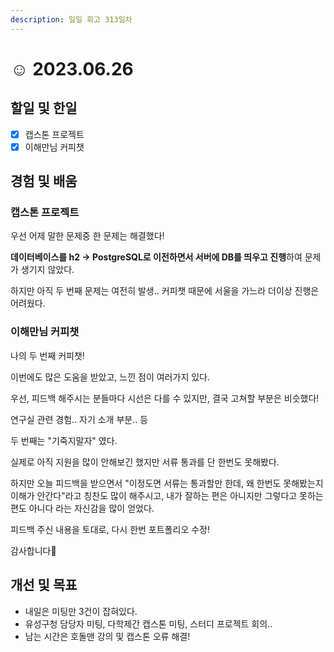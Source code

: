 ```yaml
---
description: 일일 회고 313일차
---
```


# ☺ 2023.06.26

## 할일 및 한일&#x20;

* [x] 캡스톤 프로젝트&#x20;
* [x] 이해만님 커피챗&#x20;

## 경험 및 배움&#x20;

### 캡스톤 프로젝트&#x20;

우선 어제 말한 문제중 한 문제는 해결했다!

**데이터베이스를 h2 -> PostgreSQL로 이전하면서 서버에 DB를 띄우고 진행**하여 문제가 생기지 않았다.

하지만 아직 두 번째 문제는 여전히 발생.. 커피챗 때문에 서울을 가느라 더이상 진행은 어려웠다.

### 이해만님 커피챗&#x20;

나의 두 번째 커피챗!

이번에도 많은 도움을 받았고, 느낀 점이 여러가지 있다.

우선, 피드백 해주시는 분들마다 시선은 다를 수 있지만, 결국 고쳐할 부분은 비슷했다!

연구실 관련 경험.. 자기 소개 부분.. 등

두 번째는 "기죽지말자" 였다.

실제로 아직 지원을 많이 안해보긴 했지만 서류 통과를 단 한번도 못해봤다.

하지만 오늘 피드백을 받으면서 "이정도면 서류는 통과할만 한데, 왜 한번도 못해봤는지 이해가 안간다"라고 칭찬도 많이 해주시고, 내가 잘하는 편은 아니지만 그렇다고 못하는 편도 아니다 라는 자신감을 많이 얻었다.

피드백 주신 내용을 토대로, 다시 한번 포트폴리오 수정!

감사합니다🥹

## 개선 및 목표&#x20;

* 내일은 미팅만 3건이 잡혀있다.&#x20;
* 유성구청 담당자 미팅, 다학제간 캡스톤 미팅, 스터디 프로젝트 회의..&#x20;
* 남는 시간은 호돌맨 강의 및 캡스톤 오류 해결!&#x20;
